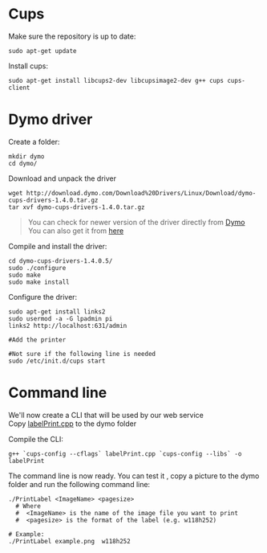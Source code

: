 # Cups
Make sure the repository is up to date:

    sudo apt-get update


Install cups:

    sudo apt-get install libcups2-dev libcupsimage2-dev g++ cups cups-client



# Dymo driver
Create a folder:

    mkdir dymo
    cd dymo/

Download and unpack the driver

    wget http://download.dymo.com/Download%20Drivers/Linux/Download/dymo-cups-drivers-1.4.0.tar.gz
    tar xvf dymo-cups-drivers-1.4.0.tar.gz

> You can check for newer version of the driver directly from [Dymo](http://www.dymo.com/en-US/online-support/dymo-user-guides)  
You can also get it from [here](dymo-cups-drivers-1.4.0.tar.gz)


Compile and install the driver:

    cd dymo-cups-drivers-1.4.0.5/
    sudo ./configure
    sudo make
    sudo make install


Configure the driver:

    sudo apt-get install links2
    sudo usermod -a -G lpadmin pi
    links2 http://localhost:631/admin

    #Add the printer

    #Not sure if the following line is needed
    sudo /etc/init.d/cups start


# Command line
We'll now create a CLI that will be used by our web service  
Copy [labelPrint.cpp](labelPrint.cpp) to the dymo folder

Compile the CLI:

    g++ `cups-config --cflags` labelPrint.cpp `cups-config --libs` -o labelPrint

The command line is now ready. You can test it , copy a picture to the dymo folder and run the following command line:

    ./PrintLabel <ImageName> <pagesize>
      # Where
      #  <ImageName> is the name of the image file you want to print
      #  <pagesize> is the format of the label (e.g. w118h252)

    # Example:
    ./PrintLabel example.png  w118h252
